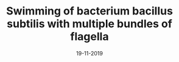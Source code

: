 ---
title: "Swimming of bacterium bacillus subtilis with multiple bundles of flagella"
collection: publications
permalink: /publication/19-11-2019-https://pubs.rsc.org/en/content/articlehtml/2019/sm/c9sm01790a
date: 19-11-2019
venue: 'Soft matter'
citation: 'Javad Najafi, Florian Altegoer, Gert Bange, and Christian Wagner. Soft matter 15, no. 48 (2019): 10029-10034.'
---